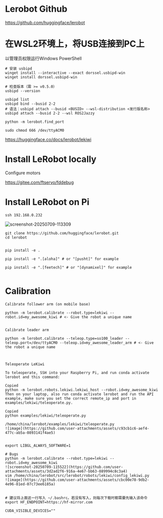 # Lerobot Github
https://github.com/huggingface/lerobot

# 在WSL2环境上，将USB连接到PC上

以管理员权限运行Windows PowerShell

```
# 安装 usbipd 
winget install --interactive --exact dorssel.usbipd-win
winget install dorssel.usbipd-win

# 检查版本（需 >= v0.5.0）
usbipd --version  

```


```
usbipd list
usbipd bind --busid 2-2
# 语法：usbipd attach --busid <BUSID> --wsl-distribution <发行版名称>  
usbipd attach --busid 2-2 --wsl ROS2Jazzy

python -m lerobot.find_port

sudo chmod 666 /dev/ttyACM0

```

https://huggingface.co/docs/lerobot/lekiwi


# Install LeRobot locally

Configure motors

https://gitee.com/ftservo/fddebug




# Install LeRobot on Pi 

```
ssh 192.168.0.232
```
![screenshot-20250709-113309](https://github.com/user-attachments/assets/37d84162-9c6a-4239-bf1e-d1b1ce5e49f7)

```
git clone https://github.com/huggingface/lerobot.git
cd lerobot


pip install -e .

pip install -e ".[aloha]" # or "[pusht]" for example

pip install -e ".[feetech]" # or "[dynamixel]" for example


```


# Calibration
```
Calibrate follower arm (on mobile base)

python -m lerobot.calibrate --robot.type=lekiwi --robot.id=my_awesome_kiwi # <- Give the robot a unique name


Calibrate leader arm

python -m lerobot.calibrate --teleop.type=so100_leader --teleop.port=/dev/ttyACM0 --teleop.id=my_awesome_leader_arm # <- Give the robot a unique name



Teleoperate LeKiwi

To teleoperate, SSH into your Raspberry Pi, and run conda activate lerobot and this command:

Copied
python -m lerobot.robots.lekiwi.lekiwi_host --robot.id=my_awesome_kiwi
Then on your laptop, also run conda activate lerobot and run the API example, make sure you set the correct remote_ip and port in examples/lekiwi/teleoperate.py.

Copied
python examples/lekiwi/teleoperate.py

/home/china/lerobot/examples/lekiwi/teleoperate.py
![image](https://github.com/user-attachments/assets/c93cb1c6-aef4-477c-ab5a-0893141f4ae5)


export LIBGL_ALWAYS_SOFTWARE=1

# Bugs
python -m lerobot.calibrate --robot.type=lekiwi --robot.id=my_awesome_kiwi
![screenshot-20250709-115522](https://github.com/user-attachments/assets/3d2ad2f6-916a-4e67-bb63-889994c8c3a4)
vim /home/china/lerobot/src/lerobot/robots/lekiwi/config_lekiwi.py
![image](https://github.com/user-attachments/assets/cbc00e78-9db2-4e96-81ed-07c73ee6185a)


# 建议将上面这一行写入 ~/.bashrc。若没有写入，则每次下载时都需要先输入该命令
export HF_ENDPOINT=https://hf-mirror.com

CUDA_VISIBLE_DEVICES=""




